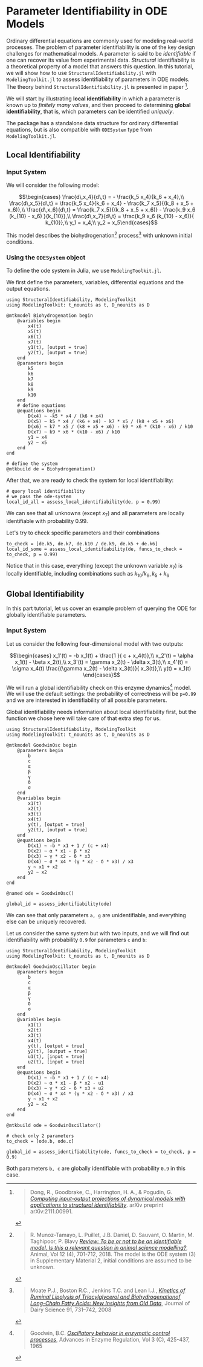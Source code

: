 # Parameter Identifiability in ODE Models

Ordinary differential equations are commonly used for modeling real-world processes. The problem of parameter identifiability is one of the key design challenges for mathematical models. A parameter is said to be _identifiable_ if one can recover its value from experimental data. _Structural_ identifiability is a theoretical property of a model that answers this question. In this tutorial, we will show how to use `StructuralIdentifiability.jl` with `ModelingToolkit.jl` to assess identifiability of parameters in ODE models. The theory behind `StructuralIdentifiability.jl` is presented in paper [^4].

We will start by illustrating **local identifiability** in which a parameter is known up to _finitely many values_, and then proceed to determining **global identifiability**, that is, which parameters can be identified _uniquely_.

The package has a standalone data structure for ordinary differential equations, but is also compatible with `ODESystem` type from `ModelingToolkit.jl`.

## Local Identifiability

### Input System

We will consider the following model:

$$\begin{cases}
\frac{d\,x_4}{d\,t} = - \frac{k_5 x_4}{k_6 + x_4},\\
\frac{d\,x_5}{d\,t} = \frac{k_5 x_4}{k_6 + x_4} - \frac{k_7 x_5}{(k_8 + x_5 + x_6)},\\
\frac{d\,x_6}{d\,t} = \frac{k_7 x_5}{(k_8 + x_5 + x_6)} - \frac{k_9  x_6  (k_{10} - x_6) }{k_{10}},\\
\frac{d\,x_7}{d\,t} = \frac{k_9  x_6  (k_{10} - x_6)}{ k_{10}},\\
y_1 = x_4,\\
y_2 = x_5\end{cases}$$

This model describes the biohydrogenation[^1] process[^2] with unknown initial conditions.

### Using the `ODESystem` object

To define the ode system in Julia, we use `ModelingToolkit.jl`.

We first define the parameters, variables, differential equations and the output equations.

```@example SI
using StructuralIdentifiability, ModelingToolkit
using ModelingToolkit: t_nounits as t, D_nounits as D

@mtkmodel Biohydrogenation begin
    @variables begin
        x4(t)
        x5(t)
        x6(t)
        x7(t)
        y1(t), [output = true]
        y2(t), [output = true]
    end
    @parameters begin
        k5
        k6
        k7
        k8
        k9
        k10
    end
    # define equations
    @equations begin
        D(x4) ~ -k5 * x4 / (k6 + x4)
        D(x5) ~ k5 * x4 / (k6 + x4) - k7 * x5 / (k8 + x5 + x6)
        D(x6) ~ k7 * x5 / (k8 + x5 + x6) - k9 * x6 * (k10 - x6) / k10
        D(x7) ~ k9 * x6 * (k10 - x6) / k10
        y1 ~ x4
        y2 ~ x5
    end
end

# define the system
@mtkbuild de = Biohydrogenation()
```

After that, we are ready to check the system for local identifiability:

```@example SI
# query local identifiability
# we pass the ode-system
local_id_all = assess_local_identifiability(de, p = 0.99)
```

We can see that all unknowns (except $x_7$) and all parameters are locally identifiable with probability 0.99.

Let's try to check specific parameters and their combinations

```@example SI
to_check = [de.k5, de.k7, de.k10 / de.k9, de.k5 + de.k6]
local_id_some = assess_local_identifiability(de, funcs_to_check = to_check, p = 0.99)
```

Notice that in this case, everything (except the unknown variable $x_7$) is locally identifiable, including combinations such as $k_{10}/k_9, k_5+k_6$

## Global Identifiability

In this part tutorial, let us cover an example problem of querying the ODE for globally identifiable parameters.

### Input System

Let us consider the following four-dimensional model with two outputs:

$$\begin{cases}
x_1'(t) = -b  x_1(t) + \frac{1 }{ c + x_4(t)},\\
x_2'(t) = \alpha  x_1(t) - \beta  x_2(t),\\
x_3'(t) = \gamma  x_2(t) - \delta  x_3(t),\\
x_4'(t) = \sigma  x_4(t)  \frac{(\gamma x_2(t) - \delta x_3(t))}{ x_3(t)},\\
y(t) = x_1(t)
\end{cases}$$

We will run a global identifiability check on this enzyme dynamics[^3] model. We will use the default settings: the probability of correctness will be `p=0.99` and we are interested in identifiability of all possible parameters.

Global identifiability needs information about local identifiability first, but the function we chose here will take care of that extra step for us.

```@example SI2
using StructuralIdentifiability, ModelingToolkit
using ModelingToolkit: t_nounits as t, D_nounits as D

@mtkmodel GoodwinOsc begin
    @parameters begin
        b
        c
        α
        β
        γ
        δ
        σ
    end
    @variables begin
        x1(t)
        x2(t)
        x3(t)
        x4(t)
        y(t), [output = true]
        y2(t), [output = true]
    end
    @equations begin
        D(x1) ~ -b * x1 + 1 / (c + x4)
        D(x2) ~ α * x1 - β * x2
        D(x3) ~ γ * x2 - δ * x3
        D(x4) ~ σ * x4 * (γ * x2 - δ * x3) / x3
        y ~ x1 + x2
        y2 ~ x2
    end
end

@named ode = GoodwinOsc()

global_id = assess_identifiability(ode)
```

We can see that only parameters `a, g` are unidentifiable, and everything else can be uniquely recovered.

Let us consider the same system but with two inputs, and we will find out identifiability with probability `0.9` for parameters `c` and `b`:

```@example SI3
using StructuralIdentifiability, ModelingToolkit
using ModelingToolkit: t_nounits as t, D_nounits as D

@mtkmodel GoodwinOscillator begin
    @parameters begin
        b
        c
        α
        β
        γ
        δ
        σ
    end
    @variables begin
        x1(t)
        x2(t)
        x3(t)
        x4(t)
        y(t), [output = true]
        y2(t), [output = true]
        u1(t), [input = true]
        u2(t), [input = true]
    end
    @equations begin
        D(x1) ~ -b * x1 + 1 / (c + x4)
        D(x2) ~ α * x1 - β * x2 - u1
        D(x3) ~ γ * x2 - δ * x3 + u2
        D(x4) ~ σ * x4 * (γ * x2 - δ * x3) / x3
        y ~ x1 + x2
        y2 ~ x2
    end
end

@mtkbuild ode = GoodwinOscillator()

# check only 2 parameters
to_check = [ode.b, ode.c]

global_id = assess_identifiability(ode, funcs_to_check = to_check, p = 0.9)
```

Both parameters `b, c` are globally identifiable with probability `0.9` in this case.

[^1]: > R. Munoz-Tamayo, L. Puillet, J.B. Daniel, D. Sauvant, O. Martin, M. Taghipoor, P. Blavy [*Review: To be or not to be an identifiable model. Is this a relevant question in animal science modelling?*](https://doi.org/10.1017/S1751731117002774), Animal, Vol 12 (4), 701-712, 2018. The model is the ODE system (3) in Supplementary Material 2, initial conditions are assumed to be unknown.
[^2]: > Moate P.J., Boston R.C., Jenkins T.C. and Lean I.J., [*Kinetics of Ruminal Lipolysis of Triacylglycerol and Biohydrogenationof Long-Chain Fatty Acids: New Insights from Old Data*](https://doi.org/10.3168/jds.2007-0398), Journal of Dairy Science 91, 731–742, 2008
[^3]: > Goodwin, B.C. [*Oscillatory behavior in enzymatic control processes*](https://doi.org/10.1016/0065-2571(65)90067-1), Advances in Enzyme Regulation, Vol 3 (C), 425-437, 1965
[^4]: > Dong, R., Goodbrake, C., Harrington, H. A., & Pogudin, G. [*Computing input-output projections of dynamical models with applications to structural identifiability*](https://arxiv.org/pdf/2111.00991). arXiv preprint arXiv:2111.00991.
